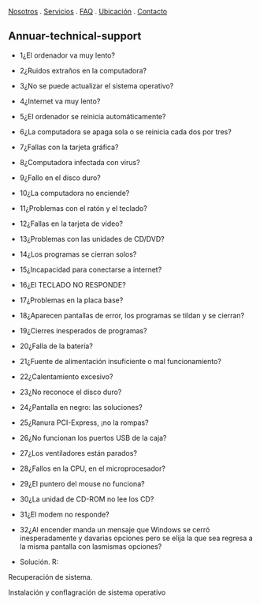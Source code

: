 [Nosotros](./nosotros.md) . [Servicios](./servicios.md) . [FAQ](FAQ.md) . [Ubicación](ubicacion.md) . [Contacto](./contacto.md)

## Annuar-technical-support

- 1¿El ordenador va muy lento?

- 2¿Ruidos extraños en la computadora?

- 3¿No se puede actualizar el sistema operativo?

- 4¿Internet va muy lento?

- 5¿El ordenador se reinicia automáticamente?

- 6¿La computadora se apaga sola o se reinicia cada dos por tres?

- 7¿Fallas con la tarjeta gráfica?

- 8¿Computadora infectada con virus?

- 9¿Fallo en el disco duro?

- 10¿La computadora no enciende?

- 11¿Problemas con el ratón y el teclado?

- 12¿Fallas en la tarjeta de video?

- 13¿Problemas con las unidades de CD/DVD?

- 14¿Los programas se cierran solos?

- 15¿Incapacidad para conectarse a internet?

- 16¿El TECLADO NO RESPONDE?

- 17¿Problemas en la placa base?

- 18¿Aparecen pantallas de error, los programas se tildan y se cierran?  

- 19¿Cierres inesperados de programas?

- 20¿Falla de la batería?

- 21¿Fuente de alimentación insuficiente o mal funcionamiento?

- 22¿Calentamiento excesivo?

- 23¿No reconoce el disco duro?

- 24¿Pantalla en negro: las soluciones?

- 25¿Ranura PCI-Express, ¡no la rompas?

- 26¿No funcionan los puertos USB de la caja?

- 27¿Los ventiladores están parados?

- 28¿Fallos en la CPU, en el microprocesador?

- 29¿El puntero del mouse no funciona?

- 30¿La unidad de CD-ROM no lee los CD?

- 31¿El modem no responde?

- 32¿Al encender manda un mensaje que Windows se cerró inesperadamente y davarias opciones pero se elija la que sea regresa a la misma pantalla con lasmismas opciones?
- Solución. R: 

Recuperación de sistema.  

Instalación y conflagración de sistema operativo   
